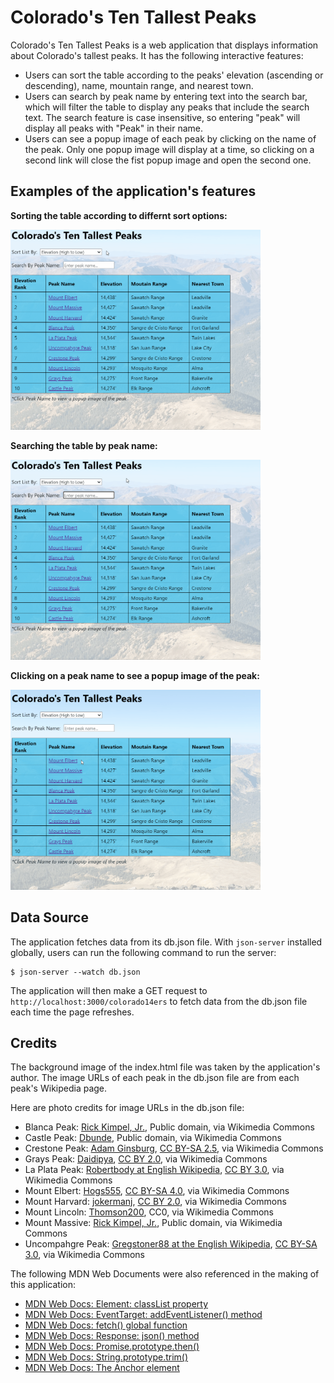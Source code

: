 # Colorado's Ten Tallest Peaks

Colorado's Ten Tallest Peaks is a web application that displays information about Colorado's tallest peaks. It has the following interactive features: 

- Users can sort the table according to the peaks' elevation (ascending or descending), name, mountain range, and nearest town. 
- Users can search by peak name by entering text into the search bar, which will filter the table to display any peaks that include the search text. The search feature is case insensitive, so entering "peak" will display all peaks with "Peak" in their name.
- Users can see a popup image of each peak by clicking on the name of the peak. Only one popup image will display at a time, so clicking on a second link will close the fist popup image and open the second one. 

## Examples of the application's features

**Sorting the table according to differnt sort options:**

<img src="sort-menu.gif" alt="Alt Text" width="400" height="320"><br> 

**Searching the table by peak name:**

<img src="search-peaks.gif" alt="Alt Text" width="400" height="320"><br>  

**Clicking on a peak name to see a popup image of the peak:**

<img src="popup-photos.gif" alt="Alt Text" width="400" height="320">

## Data Source

The application fetches data from its db.json file. With `json-server` installed globally, users can run the following command to run the server: 

```console
$ json-server --watch db.json
```

The application will then make a GET request to `http://localhost:3000/colorado14ers` to fetch data from the db.json file each time the page refreshes. 

## Credits

The background image of the index.html file was taken by the application's author. The image URLs of each peak in the db.json file are from each peak's Wikipedia page.   

Here are photo credits for image URLs in the db.json file:<br>  
- Blanca Peak: <a href="https://commons.wikimedia.org/wiki/File:Mount_Massive.jpg">Rick Kimpel, Jr.</a>, Public domain, via Wikimedia Commons
- Castle Peak: <a href="https://commons.wikimedia.org/wiki/File:Castle_Peak_CO_Full.JPG">Dbunde</a>, Public domain, via Wikimedia Commons
- Crestone Peak: <a href="https://commons.wikimedia.org/wiki/File:Crestone_peak_2.jpg">Adam Ginsburg</a>, <a href="https://creativecommons.org/licenses/by-sa/2.5">CC BY-SA 2.5</a>, via Wikimedia Commons
- Grays Peak: <a href="https://commons.wikimedia.org/wiki/File:Grays_and_Torreys_Peaks_2006-08-06.jpg">Daidipya</a>, <a href="https://creativecommons.org/licenses/by/2.0">CC BY 2.0</a>, via Wikimedia Commons
- La Plata Peak: <a href="https://commons.wikimedia.org/wiki/File:2007-06-24-plata-eve-close2.jpg">Robertbody at English Wikipedia</a>, <a href="https://creativecommons.org/licenses/by/3.0">CC BY 3.0</a>, via Wikimedia Commons
- Mount Elbert: <a href="https://commons.wikimedia.org/wiki/File:Mt._Elbert.jpg">Hogs555</a>, <a href="https://creativecommons.org/licenses/by-sa/4.0">CC BY-SA 4.0</a>, via Wikimedia Commons
- Mount Harvard: <a href="https://commons.wikimedia.org/wiki/File:Mount_Harvard_(Colorado)_-_2006-07-16.jpg">jokermanj</a>, <a href="https://creativecommons.org/licenses/by/2.0">CC BY 2.0</a>, via Wikimedia Commons
- Mount Lincoln: <a href="https://commons.wikimedia.org/wiki/File:Mount_Lincoln_Colorado_July_2016.jpg">Thomson200</a>, CC0, via Wikimedia Commons
- Mount Massive: <a href="https://commons.wikimedia.org/wiki/File:Mount_Massive.jpg">Rick Kimpel, Jr.</a>, Public domain, via Wikimedia Commons
- Uncompahgre Peak: <a href="https://commons.wikimedia.org/wiki/File:Uncompahgre_peak.jpg">Gregstoner88 at the English Wikipedia</a>, <a href="http://creativecommons.org/licenses/by-sa/3.0/">CC BY-SA 3.0</a>, via Wikimedia Commons

The following MDN Web Documents were also referenced in the making of this application: 

- <a href="https://developer.mozilla.org/en-US/docs/Web/API/Element/classList">MDN Web Docs: Element: classList property</a>
- <a href="https://developer.mozilla.org/en-US/docs/Web/API/EventTarget/addEventListener">MDN Web Docs: EventTarget: addEventListener() method</a>
- <a href="https://developer.mozilla.org/en-US/docs/Web/API/fetch">MDN Web Docs: fetch() global function</a>
- <a href="https://developer.mozilla.org/en-US/docs/Web/API/Response/json">MDN Web Docs: Response: json() method</a>
- <a href="https://developer.mozilla.org/en-US/docs/Web/JavaScript/Reference/Global_Objects/Promise/then">MDN Web Docs: Promise.prototype.then()</a>
- <a href="https://developer.mozilla.org/en-US/docs/Web/JavaScript/Reference/Global_Objects/String/trim">MDN Web Docs: String.prototype.trim()</a>
- <a href="https://developer.mozilla.org/en-US/docs/Web/HTML/Element/a">MDN Web Docs: The Anchor element</a>
